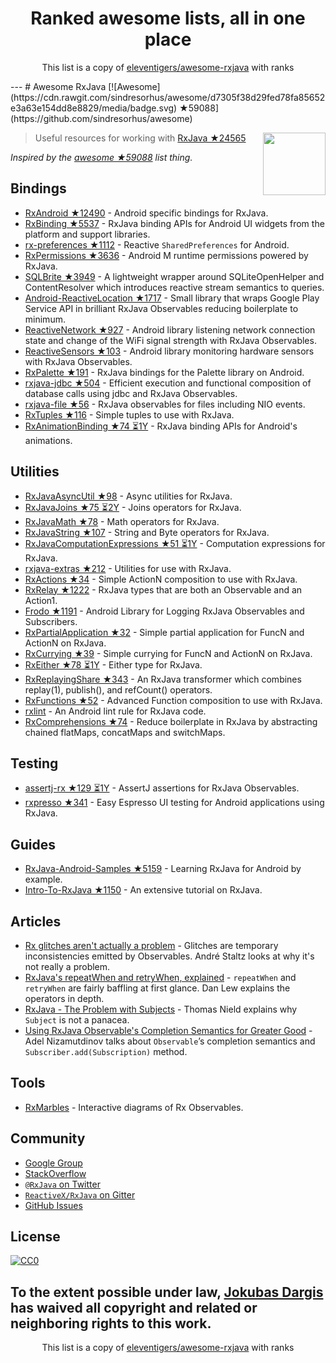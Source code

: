 <h1 align="center">
Ranked awesome lists, all in one place
</h1>
<p align="center">
	This list is a copy of <a href="eleventigers/awesome-rxjava">eleventigers/awesome-rxjava</a> with ranks
</p>
---
# Awesome RxJava [![Awesome](https://cdn.rawgit.com/sindresorhus/awesome/d7305f38d29fed78fa85652e3a63e154dd8e8829/media/badge.svg) ★59088](https://github.com/sindresorhus/awesome)

[<img src="http://reactivex.io/assets/Rx_Logo_S.png" align="right" width="100">](http://reactivex.io/)

> Useful resources for working with [RxJava ★24565](https://github.com/ReactiveX/RxJava)

*Inspired by the [awesome ★59088](https://github.com/sindresorhus/awesome) list thing.*

## Bindings

* [RxAndroid ★12490](https://github.com/ReactiveX/RxAndroid) - Android specific bindings for RxJava.
* [RxBinding ★5537](https://github.com/JakeWharton/RxBinding) - RxJava binding APIs for Android UI widgets from the platform and support libraries.
* [rx-preferences ★1112](https://github.com/f2prateek/rx-preferences) - Reactive `SharedPreferences` for Android.
* [RxPermissions ★3636](https://github.com/tbruyelle/RxPermissions) - Android M runtime permissions powered by RxJava.
* [SQLBrite ★3949](https://github.com/square/sqlbrite) - A lightweight wrapper around SQLiteOpenHelper and ContentResolver which introduces reactive stream semantics to queries.
* [Android-ReactiveLocation ★1717](https://github.com/mcharmas/Android-ReactiveLocation) - Small library that wraps Google Play Service API in brilliant RxJava Observables reducing boilerplate to minimum.
* [ReactiveNetwork ★927](https://github.com/pwittchen/ReactiveNetwork) - Android library listening network connection state and change of the WiFi signal strength with RxJava Observables.
* [ReactiveSensors ★103](https://github.com/pwittchen/ReactiveSensors) - Android library monitoring hardware sensors with RxJava Observables.
* [RxPalette ★191](https://github.com/hzsweers/RxPalette) - RxJava bindings for the Palette library on Android.
* [rxjava-jdbc ★504](https://github.com/davidmoten/rxjava-jdbc) - Efficient execution and functional composition of database calls using jdbc and RxJava Observables.
* [rxjava-file ★56](https://github.com/davidmoten/rxjava-file) - RxJava observables for files including NIO events.
* [RxTuples ★116](https://github.com/pakoito/RxTuples) - Simple tuples to use with RxJava.
* [RxAnimationBinding ★74 ⏳1Y](https://github.com/blipinsk/RxAnimationBinding) - RxJava binding APIs for Android's animations.

## Utilities
* [RxJavaAsyncUtil ★98](https://github.com/ReactiveX/RxJavaAsyncUtil) - Async utilities for RxJava.
* [RxJavaJoins ★75 ⏳2Y](https://github.com/ReactiveX/RxJavaJoins) - Joins operators for RxJava.
* [RxJavaMath ★78](https://github.com/ReactiveX/RxJavaMath) - Math operators for RxJava.
* [RxJavaString ★107](https://github.com/ReactiveX/RxJavaString) - 
String and Byte operators for RxJava.
* [RxJavaComputationExpressions ★51 ⏳1Y](https://github.com/ReactiveX/RxJavaComputationExpressions) - Computation expressions for RxJava.
* [rxjava-extras ★212](https://github.com/davidmoten/rxjava-extras) - Utilities for use with RxJava.
* [RxActions ★34](https://github.com/pakoito/RxActions) - Simple ActionN composition to use with RxJava.
* [RxRelay ★1222](https://github.com/JakeWharton/RxRelay) - RxJava types that are both an Observable and an Action1.
* [Frodo ★1191](https://github.com/android10/frodo) - Android Library for Logging RxJava Observables and Subscribers.
* [RxPartialApplication ★32](https://github.com/pakoito/RxPartialApplication) - Simple partial application for FuncN and ActionN on RxJava.
* [RxCurrying ★39](https://github.com/pakoito/RxCurrying) - Simple currying for FuncN and ActionN on RxJava.
* [RxEither ★78 ⏳1Y](https://github.com/eleventigers/rxeither) - Either type for RxJava.
* [RxReplayingShare ★343](https://github.com/JakeWharton/RxReplayingShare) - An RxJava transformer which combines replay(1), publish(), and refCount() operators.
* [RxFunctions ★52](https://github.com/pakoito/RxFunctions) - Advanced Function composition to use with RxJava.
* [rxlint](https://bitbucket.org/littlerobots/rxlint) - An Android lint rule for RxJava code.
* [RxComprehensions ★74](https://github.com/pakoito/RxComprehensions) - Reduce boilerplate in RxJava by abstracting chained flatMaps, concatMaps and switchMaps.

## Testing
* [assertj-rx ★129 ⏳1Y](https://github.com/ribot/assertj-rx) - AssertJ assertions for RxJava Observables.
* [rxpresso ★341](https://github.com/novoda/rxpresso) - Easy Espresso UI testing for Android applications using RxJava.

## Guides

* [RxJava-Android-Samples ★5159](https://github.com/kaushikgopal/RxJava-Android-Samples) - Learning RxJava for Android by example.
* [Intro-To-RxJava ★1150](https://github.com/Froussios/Intro-To-RxJava) - An extensive tutorial on RxJava.

## Articles

* [Rx glitches aren't actually a problem](http://staltz.com/rx-glitches-arent-actually-a-problem.html) - Glitches are temporary inconsistencies emitted by Observables. André Staltz looks at why it's not really a problem.
* [RxJava's repeatWhen and retryWhen, explained](http://blog.danlew.net/2016/01/25/rxjavas-repeatwhen-and-retrywhen-explained/) - `repeatWhen` and `retryWhen` are fairly baffling at first glance. Dan Lew explains the operators in depth.
* [RxJava - The Problem with Subjects](http://tomstechnicalblog.blogspot.co.uk/2016/03/rxjava-problem-with-subjects.html) - Thomas Nield explains why `Subject` is not a panacea.
* [Using RxJava Observable's Completion Semantics for Greater Good](https://adelnizamutdinov.github.io/blog/2015/01/23/using-rxjavas-observable-semantics-for-greater-good/) - Adel Nizamutdinov talks about `Observable`’s completion semantics and `Subscriber.add(Subscription)` method.

## Tools

* [RxMarbles](http://rxmarbles.com/) - Interactive diagrams of Rx Observables.

## Community

* [Google Group](http://groups.google.com/d/forum/rxjava)
* [StackOverflow](http://stackoverflow.com/search?q=rx-java)
* [`@RxJava` on Twitter](http://twitter.com/RxJava)
* [`ReactiveX/RxJava` on Gitter](https://gitter.im/ReactiveX/RxJava)
* [GitHub Issues](https://github.com/ReactiveX/RxJava/issues)

## License

[![CC0](https://i.creativecommons.org/p/zero/1.0/88x31.png)](https://creativecommons.org/publicdomain/zero/1.0/)

To the extent possible under law, [Jokubas Dargis](http://jokubasdargis.net/) has waived all copyright and related or neighboring rights to this work.
---
<p align="center">
	This list is a copy of <a href="eleventigers/awesome-rxjava">eleventigers/awesome-rxjava</a> with ranks
</p>

<script>
  (function(i,s,o,g,r,a,m){i['GoogleAnalyticsObject']=r;i[r]=i[r]||function(){
  (i[r].q=i[r].q||[]).push(arguments)},i[r].l=1*new Date();a=s.createElement(o),
  m=s.getElementsByTagName(o)[0];a.async=1;a.src=g;m.parentNode.insertBefore(a,m)
  })(window,document,'script','https://www.google-analytics.com/analytics.js','ga');

  ga('create', 'UA-100705027-1', 'auto');
  ga('send', 'pageview');

</script>
